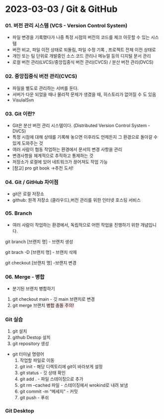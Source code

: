 # 2023-03-03 / Git & GitHub

### 01. 버전 관리 시스템 (VCS - Version Control System)

- 파일 변경을 기록했다가 나중 특정 시점의 버전의 코드를 체크 아웃할 수 있는 시스템
- 버전 비교, 파일 이전 상태로 되돌림, 파일 수정 기록 , 프로젝트 전체 이전 상태로
- 개인 또는 팀 단위로 개발중인 소스 코드 관리나 메뉴얼 등의 디지털 문서 관리
- 로컬 버전 관리(LVCS)/중앙집중식 버전 관리(CVCS) / 분산 버전 관리(DVCS)

### 02. 중앙집중식 버전 관리(CVCS)

- 파일을 별도로 관리하는 서버를 둔다.
- 서버가 다운 되었을 때나 물리적 문제가 생겼을 때, 히스토리가 없어질 수 도 있음
- VisulalSvn

### 03. Git 이란?

- Git은 분산 버전 관리 시스템이다. (Distributed Version Control System -DVCS)
- 특정 시점에 대해 상태를 기록해 놓으면 이후라도 언제든지 그 환경으로 돌아갈 수 있게 도와주는 것
- 여러 사람이 협동 작업하는 환경에서 문서의 변경 사항을 관리
- 변경사항을 체계적으로 추적하고 통제하는 것
- 저장소가 로컬에 있어 네트워크가 끊어져도 작업 가능
- [참고] pro git book →추천 도서!

### 04. Git / GitHub 차이점

- git은 로컬 저장소
- github:  원격 저장소 (클라우드),버전 관리를 위한 인터넷 호스팅 서비스

### 05. Branch

- 여러 사람이 작업하는 환경에서, 독립적으로 어떤 작업을 진행하기 위한 개념입니다.

git branch [브랜치 명]  - 브랜치 생성

git brach -D  [브랜치 명] - 브랜치 삭제

git checkout [브랜치 명] -브랜치 변경




### 06. Merge - 병합

- 분기된 브랜치 병합하기
1.  git checkout main - 깃 main 브랜치로 변경
2. git merge 브랜치
  <span style="background-color:#FFE6E6">병합 충돌 주의!<span>

### Git 실습

1. git 설치
2. github Destop 설치
3. git repository 생성
- git 터미널 명령어
    1. 작업할 파일로 이동
    2. git init - 해당 디렉토리에 git이 바라보게 설정
    3. git status - 깃 상태 확인
    4. git add  .  - 파일 스테이징으로 추가
    5. git rm –cached 파일 - 스테이징에서 wrokind로 내려 보냄
    6. git commit -m “메세지” - 커밋
    7. git push - 푸쉬

### Git Desktop
